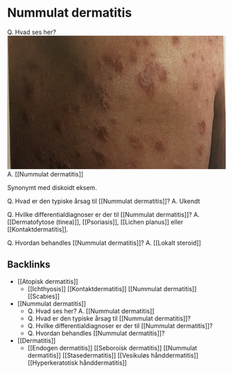 # Nummulat dermatitis
Q. Hvad ses her?
![](BearImages/B314B795-7976-4B13-8852-0A16B4EF2BA0-43570-00004D8F15E50BC9/59B35B79-5026-463A-88AB-FBE06AF9CCAD.png)
A. [[Nummulat dermatitis]]

Synonymt med diskoidt eksem.

Q. Hvad er den typiske årsag til [[Nummulat dermatitis]]?
A. Ukendt

Q. Hvilke differentialdiagnoser er der til [[Nummulat dermatitis]]?
A. [[Dermatofytose (tinea)]], [[Psoriasis]], [[Lichen planus]] eller [[Kontaktdermatitis]].

Q. Hvordan behandles [[Nummulat dermatitis]]? 
A. [[Lokalt steroid]]

## Backlinks
* [[Atopisk dermatitis]]
	* [[Ichthyosis]]
[[Kontaktdermatitis]]
[[Nummulat dermatitis]]
[[Scabies]]
* [[Nummulat dermatitis]]
	* Q. Hvad ses her?
A. [[Nummulat dermatitis]]
	* Q. Hvad er den typiske årsag til [[Nummulat dermatitis]]?
	* Q. Hvilke differentialdiagnoser er der til [[Nummulat dermatitis]]?
	* Q. Hvordan behandles [[Nummulat dermatitis]]? 
* [[Dermatitis]]
	* [[Endogen dermatitis]]
	[[Seboroisk dermatitis]]
	[[Nummulat dermatitis]]
	[[Stasedermatitis]]
	[[Vesikuløs hånddermatitis]]
	[[Hyperkeratotisk hånddermatitis]]

<!-- #anki/tag/med/Derma #anki/deck/Medicine -->

<!-- {BearID:FB6F70F9-D0BF-47AE-B356-A410519809C7-43570-00004BEC08F248D7} -->
